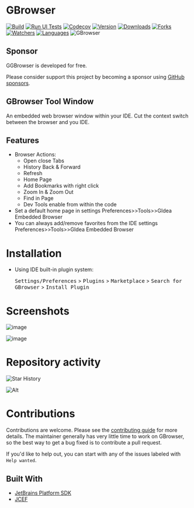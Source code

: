 # GBrowser

[![Build](https://github.com/edgafner/GBrowser/actions/workflows/build.yml/badge.svg?branch=main)](https://github.com/edgafner/GBrowser/actions/workflows/build.yml)
[![Run UI Tests](https://github.com/edgafner/GBrowser/actions/workflows/run-ui-tests.yml/badge.svg?branch=main)](https://github.com/edgafner/GBrowser/actions/workflows/run-ui-tests.yml)
[![Codecov](https://codecov.io/github/edgafner/GBrowser/branch/main/graph/badge.svg?token=FNLVYK2SJY)](https://codecov.io/github/edgafner/GBrowser)
[![Version](https://img.shields.io/jetbrains/plugin/v/14458-gbrowser.svg)](https://plugins.jetbrains.com/plugin/14458-gbrowser)
[![Downloads](https://img.shields.io/jetbrains/plugin/d/14458-gbrowser.svg)](https://plugins.jetbrains.com/plugin/14458-gbrowser)
[![Forks](https://img.shields.io/github/forks/edgafner/GBrowser.svg)](https://github.com/edgafner/GBrowser/network/members)
[![Watchers](https://img.shields.io/github/watchers/edgafner/GBrowser.svg)](https://github.com/edgafner/GBrowser/watchers)
[![Languages](https://img.shields.io/github/languages/top/edgafner/GBrowser.svg)](https://github.com/edgafner/GBrowser/)
![GBrowser][file:GBrowser]

## Sponsor

GGBrowser is developed for free.

Please consider support this project by becoming a sponsor using [GitHub sponsors](https://github.com/sponsors/edgafner).

## GBrowser Tool Window

<!-- Plugin description -->
An embedded web browser window within your IDE. Cut the context switch between the browser and you IDE.

## Features

- Browser Actions:
  - Open close Tabs
  - History Back & Forward
  - Refresh
  - Home Page
  - Add Bookmarks with right click
  - Zoom In & Zoom Out
  - Find in Page
  - Dev Tools enable from within the code
- Set a default home page in settings Preferences>>Tools>>GIdea Embedded Browser
- You can always add/remove favorites from the IDE settings Preferences>>Tools>>GIdea Embedded Browser

# Installation

- Using IDE built-in plugin system:

  <kbd>Settings/Preferences</kbd> >
  <kbd>Plugins</kbd> >
  <kbd>Marketplace</kbd> >
  <kbd>Search for GBrowser</kbd> >
  <kbd>Install Plugin</kbd>

<!-- Plugin description end -->

# Screenshots

![image](.github/dorkag.png)

![image](.github/other_actions.png)

# Repository activity

![Star History](https://api.star-history.com/svg?repos=edgafner/GBrowser&type=Date)

![Alt](https://repobeats.axiom.co/api/embed/d61494dbc011c5f6769f8fd484094cb2e0b47da6.svg "Repobeats analytics image")

# Contributions

Contributions are welcome. Please see the
[contributing guide](https://github.com/edgafner/GBrowser/blob/main/.github/CONTRIBUTING.md) for more details.
The maintainer generally has very little time to work on GBrowser, so the best way to get a bug fixed is to contribute a pull request.

If you'd like to help out, you can start with any of the issues
labeled with `Help wanted`.

[file:GBrowser]: ./.github/readme/Gbrowser.svg

## Built With

- [JetBrains Platform SDK](https://plugins.jetbrains.com/docs/intellij/welcome.html)
- [JCEF](https://github.com/chromiumembedded/java-cef)



 
